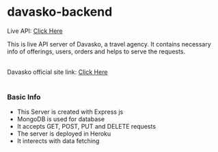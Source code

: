 # davasko-backend

Live API: <a href="https://morning-ridge-69827.herokuapp.com/">Click Here</a><br />

This is live API server of Davasko, a travel agency. It contains necessary info of offerings, users, orders and helps to serve the requests.<br /><br />

Davasko official site link: <a href="https://davaskog.web.app/">Click Here</a><br /><br/>

### Basic Info
* This Server is created with Express js
* MongoDB is used for database
* It accepts GET, POST, PUT and DELETE requests
* The server is deployed in Heroku
* It interects with data fetching